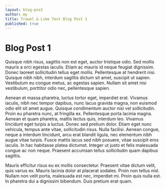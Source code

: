 ```yaml
---
layout: blog-post
author: my
title: Trowel & Lime Test Blog Post 1
published: true
---
```


# Blog Post 1

Quisque nibh risus, sagittis non est eget, auctor tristique odio. Sed mollis mauris a orci egestas iaculis. Etiam ac mauris id neque feugiat dignissim. Donec laoreet sollicitudin tellus eget mollis. Pellentesque at hendrerit nisi. Quisque nibh nibh, interdum sagittis dictum sit amet, suscipit ut sapien. Vestibulum eu congue metus, ac egestas sapien. Nullam sit amet nisi vestibulum, porttitor odio nec, pellentesque sapien.

Aenean et massa pharetra, luctus tortor eget, imperdiet erat. Vivamus iaculis, nibh nec tempor dapibus, nunc lacus gravida magna, non euismod odio elit sit amet augue. Quisque condimentum auctor nisi vel sollicitudin. Proin eu pharetra nunc, at fringilla ex. Pellentesque porta lacinia magna. Aenean et quam pharetra, mattis lectus quis, interdum leo. Vivamus tincidunt eget turpis a luctus. Donec sed pretium dolor. Etiam eget nunc vehicula, tempus ante vitae, sollicitudin risus. Nulla facilisi. Aenean congue, neque a interdum tincidunt, arcu erat blandit ligula, nec elementum nibh augue vitae turpis. Fusce mattis lacus sed nibh posuere, vitae suscipit eros iaculis. In hac habitasse platea dictumst. Integer ut justo et felis malesuada congue ac non neque. Praesent accumsan tellus sollicitudin quam dapibus sagittis.

Mauris efficitur risus eu ex mollis consectetur. Praesent vitae dictum velit, quis varius ex. Mauris lacinia dolor at placerat sodales. Proin non tellus nisl. Nullam non velit porta, malesuada est nec, imperdiet mi. Proin quis nulla est. In pharetra dui a dignissim bibendum. Duis pretium erat quam.